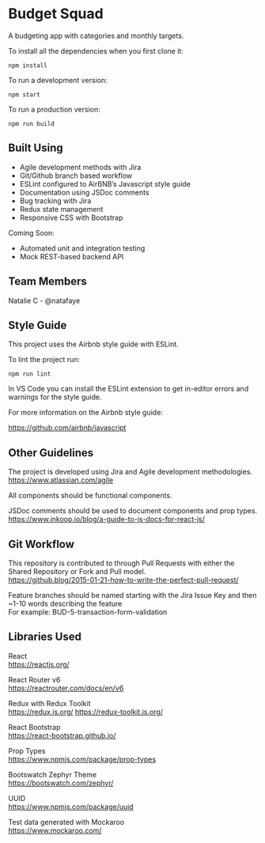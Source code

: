 # Budget Squad

A budgeting app with categories and monthly targets.

To install all the dependencies when you first clone it:
```
npm install
```

To run a development version:
```
npm start
```

To run a production version:
```
npm run build
```

## Built Using

* Agile development methods with Jira
* Git/Github branch based workflow
* ESLint configured to AirBNB’s Javascript style guide
* Documentation using JSDoc comments
* Bug tracking with Jira
* Redux state management
* Responsive CSS with Bootstrap

Coming Soon:
* Automated unit and integration testing
* Mock REST-based backend API

## Team Members

Natalie C - @natafaye

## Style Guide

This project uses the Airbnb style guide with ESLint.

To lint the project run:
```
npm run lint
```

In VS Code you can install the ESLint extension to get in-editor errors and warnings for the style guide.

For more information on the Airbnb style guide:

https://github.com/airbnb/javascript

## Other Guidelines

The project is developed using Jira and Agile development methodologies.  
https://www.atlassian.com/agile

All components should be functional components.

JSDoc comments should be used to document components and prop types.  
https://www.inkoop.io/blog/a-guide-to-js-docs-for-react-js/

## Git Workflow

This repository is contributed to through Pull Requests with either the Shared Repository or Fork and Pull model.  
https://github.blog/2015-01-21-how-to-write-the-perfect-pull-request/

Feature branches should be named starting with the Jira Issue Key and then ~1-10 words describing the feature  
For example: BUD-5-transaction-form-validation

## Libraries Used

React  
https://reactjs.org/

React Router v6  
https://reactrouter.com/docs/en/v6

Redux with Redux Toolkit  
https://redux.js.org/
https://redux-toolkit.js.org/

React Bootstrap  
https://react-bootstrap.github.io/

Prop Types  
https://www.npmjs.com/package/prop-types

Bootswatch Zephyr Theme  
https://bootswatch.com/zephyr/

UUID  
https://www.npmjs.com/package/uuid

Test data generated with Mockaroo  
https://www.mockaroo.com/
